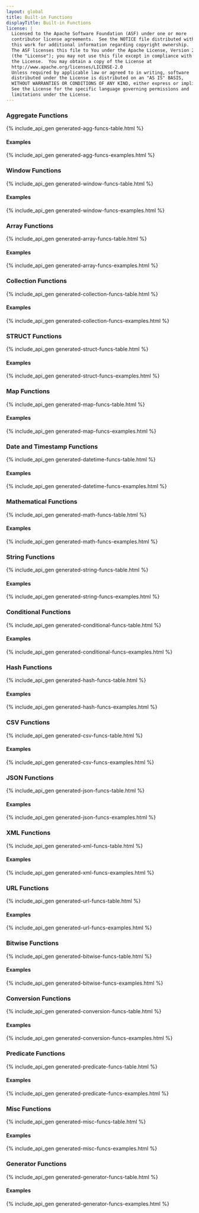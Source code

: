 ```yaml
---
layout: global
title: Built-in Functions
displayTitle: Built-in Functions
license: |
  Licensed to the Apache Software Foundation (ASF) under one or more
  contributor license agreements.  See the NOTICE file distributed with
  this work for additional information regarding copyright ownership.
  The ASF licenses this file to You under the Apache License, Version 2.0
  (the "License"); you may not use this file except in compliance with
  the License.  You may obtain a copy of the License at
  http://www.apache.org/licenses/LICENSE-2.0
  Unless required by applicable law or agreed to in writing, software
  distributed under the License is distributed on an "AS IS" BASIS,
  WITHOUT WARRANTIES OR CONDITIONS OF ANY KIND, either express or implied.
  See the License for the specific language governing permissions and
  limitations under the License.
---
```


### Aggregate Functions
{% include_api_gen generated-agg-funcs-table.html %}
#### Examples
{% include_api_gen generated-agg-funcs-examples.html %}

### Window Functions
{% include_api_gen generated-window-funcs-table.html %}
#### Examples
{% include_api_gen generated-window-funcs-examples.html %}

### Array Functions
{% include_api_gen generated-array-funcs-table.html %}
#### Examples
{% include_api_gen generated-array-funcs-examples.html %}

### Collection Functions
{% include_api_gen generated-collection-funcs-table.html %}
#### Examples
{% include_api_gen generated-collection-funcs-examples.html %}

### STRUCT Functions
{% include_api_gen generated-struct-funcs-table.html %}
#### Examples
{% include_api_gen generated-struct-funcs-examples.html %}

### Map Functions
{% include_api_gen generated-map-funcs-table.html %}
#### Examples
{% include_api_gen generated-map-funcs-examples.html %}

### Date and Timestamp Functions
{% include_api_gen generated-datetime-funcs-table.html %}
#### Examples
{% include_api_gen generated-datetime-funcs-examples.html %}

### Mathematical Functions
{% include_api_gen generated-math-funcs-table.html %}
#### Examples
{% include_api_gen generated-math-funcs-examples.html %}

### String Functions
{% include_api_gen generated-string-funcs-table.html %}
#### Examples
{% include_api_gen generated-string-funcs-examples.html %}

### Conditional Functions
{% include_api_gen generated-conditional-funcs-table.html %}
#### Examples
{% include_api_gen generated-conditional-funcs-examples.html %}

### Hash Functions
{% include_api_gen generated-hash-funcs-table.html %}
#### Examples
{% include_api_gen generated-hash-funcs-examples.html %}

### CSV Functions
{% include_api_gen generated-csv-funcs-table.html %}
#### Examples
{% include_api_gen generated-csv-funcs-examples.html %}

### JSON Functions
{% include_api_gen generated-json-funcs-table.html %}
#### Examples
{% include_api_gen generated-json-funcs-examples.html %}

### XML Functions
{% include_api_gen generated-xml-funcs-table.html %}
#### Examples
{% include_api_gen generated-xml-funcs-examples.html %}

### URL Functions
{% include_api_gen generated-url-funcs-table.html %}
#### Examples
{% include_api_gen generated-url-funcs-examples.html %}

### Bitwise Functions
{% include_api_gen generated-bitwise-funcs-table.html %}
#### Examples
{% include_api_gen generated-bitwise-funcs-examples.html %}

### Conversion Functions
{% include_api_gen generated-conversion-funcs-table.html %}
#### Examples
{% include_api_gen generated-conversion-funcs-examples.html %}

### Predicate Functions
{% include_api_gen generated-predicate-funcs-table.html %}
#### Examples
{% include_api_gen generated-predicate-funcs-examples.html %}

### Misc Functions
{% include_api_gen generated-misc-funcs-table.html %}
#### Examples
{% include_api_gen generated-misc-funcs-examples.html %}

### Generator Functions
{% include_api_gen generated-generator-funcs-table.html %}
#### Examples
{% include_api_gen generated-generator-funcs-examples.html %}
